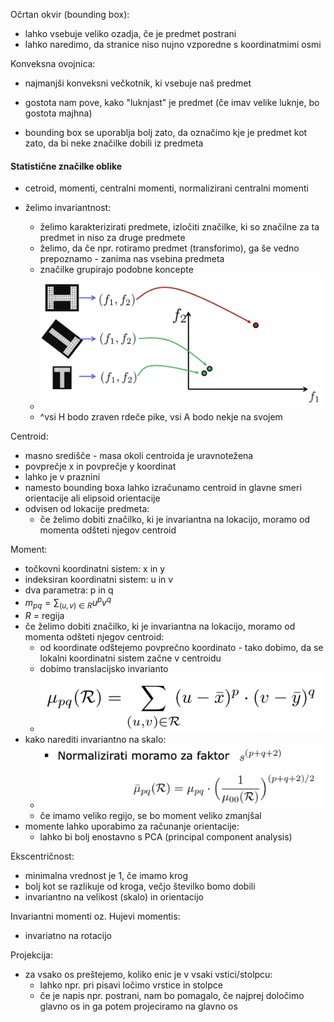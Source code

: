 Očrtan okvir (bounding box):
- lahko vsebuje veliko ozadja, če je predmet postrani
- lahko naredimo, da stranice niso nujno vzporedne s koordinatmimi osmi

Konveksna ovojnica:
- najmanjši konveksni večkotnik, ki vsebuje naš predmet
- gostota nam pove, kako "luknjast" je predmet (če imav velike luknje, bo gostota majhna)

- bounding box se uporablja bolj zato, da označimo kje je predmet kot zato, da bi neke značilke dobili iz predmeta

#### Statistične značilke oblike

- cetroid, momenti, centralni momenti, normalizirani centralni momenti

- želimo invariantnost:
	- želimo karakterizirati predmete, izločiti značilke, ki so značilne za ta predmet in niso za druge predmete
	- želimo, da če npr. rotiramo predmet (transforimo), ga še vedno prepoznamo - zanima nas vsebina predmeta
	- značilke grupirajo podobne koncepte
	- ![400](../../Images4/Pasted%20image%2020251028153144.png)
	- ^vsi H bodo zraven rdeče pike, vsi A bodo nekje na svojem

Centroid:
- masno središče - masa okoli centroida je uravnotežena
- povprečje x in povprečje y koordinat
- lahko je v praznini
- namesto bounding boxa lahko izračunamo centroid in glavne smeri orientacije ali elipsoid orientacije
- odvisen od lokacije predmeta:
	- če želimo dobiti značilko, ki je invariantna na lokacijo, moramo od momenta odšteti njegov centroid

Moment:
- točkovni koordinatni sistem: x in y
- indeksiran koordinatni sistem: u in v
- dva parametra: p in q
- $m_{pq} = \sum_{(u,v) \in R}{u^p v^q}$
- $R$ = regija
- če želimo dobiti značilko, ki je invariantna na lokacijo, moramo od momenta odšteti njegov centroid:
	- od koordinate odštejemo povprečno koordinato - tako dobimo, da se lokalni koordinatni sistem začne v centroidu
	- dobimo translacijsko invarianto
	- ![400](../../Images4/Pasted%20image%2020251028154323.png)
- kako narediti invariantno na skalo:
	- ![500](../../Images4/Pasted%20image%2020251028154504.png)
	- če imamo veliko regijo, se bo moment veliko zmanjšal
- momente lahko uporabimo za računanje orientacije:
	- lahko bi bolj enostavno s PCA (principal component analysis)

Ekscentričnost:
- minimalna vrednost je 1, če imamo krog
- bolj kot se razlikuje od kroga, večjo številko bomo dobili
- invariantno na velikost (skalo) in orientacijo

Invariantni momenti oz. Hujevi momentis:
- invariatno na rotacijo

Projekcija:
- za vsako os preštejemo, koliko enic je v vsaki vstici/stolpcu:
	- lahko npr. pri pisavi ločimo vrstice in stolpce
	- če je napis npr. postrani, nam bo pomagalo, če najprej določimo glavno os in ga potem projeciramo na glavno os